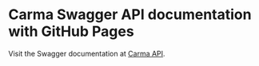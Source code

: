 # Carma Swagger API documentation with GitHub Pages

Visit the Swagger documentation at [Carma API](https://byte-quest.github.io/carma-api).